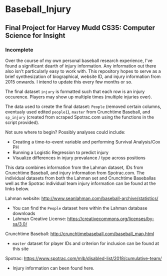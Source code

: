 # Baseball_Injury
## Final Project for Harvey Mudd CS35: Computer Science for Insight

### Incomplete

Over the course of my own personal baseball research experience, I've found a significant dearth of injury information. Any information out there also isn't particularly easy to work with. This repository hopes to serve as a brief synthesization of biographical, website ID, and injury information from 2015 onwards. I intend to update this every few months or so. 

The final dataset `injury` is formatted such that each row is an injury occurence. Players may show up multiple times (multiple injuries over).

The data used to create the final dataset: `People` (removed certain columns, eventualy used edited `people1`), `master` from Crunchtime Baseball, and `sp_injury` (created from scraped Spotrac.com using the functions in the script provided).

Not sure where to begin? Possibly analyses could include:

- Creating a time-to-event variable and performing Survival Analysis/Cox PH
- Running a Logistic Regression to predict injury
- Visualize differences in injury prevalance / type across positions

This data combines information from the Lahman dataset, IDs from Crunchtime Baseball, and injury information from Spotrac.com.
The individual datasets from both the Lahman set and Crunchtime Baseballas well as the Spotrac individual team injury information can be found at the links below.


Lahman website: http://www.seanlahman.com/baseball-archive/statistics/
  - You can find the `People` dataset here within the Lahman database downloads
  - Lahman Creative License: https://creativecommons.org/licenses/by-sa/3.0/

Crunchtime Baseball: http://crunchtimebaseball.com/baseball_map.html
  - `master` dataset for player IDs and criterion for inclusion can be found at this site

Spotrac: https://www.spotrac.com/mlb/disabled-list/2018/cumulative-team/
  - Injury information can been found here.

